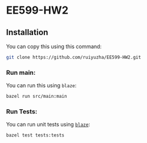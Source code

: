 # EE599-HW2

## Installation

You can copy this using this command:

```bash
git clone https://github.com/ruiyuzha/EE599-HW2.git
```

### Run main:

You can run this using `blaze`:

```bash
bazel run src/main:main
```

### Run Tests:

You can run unit tests using [`blaze`](installing-bazel):

```bash
bazel test tests:tests
```
